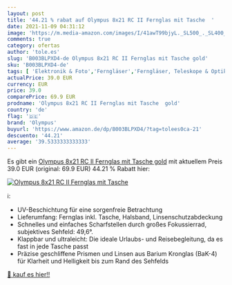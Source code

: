 ```yaml
---
layout: post
title: '44.21 % rabat auf Olympus 8x21 RC II Fernglas mit Tasche  '
date: 2021-11-09 04:31:12
image: 'https://m.media-amazon.com/images/I/41awT99bjyL._SL500_._SL400_.jpg'
comments: true
category: ofertas
author: 'tole.es'
slug: 'B003BLPXD4-de Olympus 8x21 RC II Fernglas mit Tasche gold'
sku: 'B003BLPXD4-de'
tags: [ 'Elektronik & Foto','Ferngläser','Ferngläser, Teleskope & Optik','Kamera & Foto','olympus', ]
actualPrice: 39.0 EUR
currency: EUR
price: 39.0
comparePrice: 69.9 EUR
prodname: 'Olympus 8x21 RC II Fernglas mit Tasche  gold'
country: 'de'
flag: '🇩🇪'
brand: 'Olympus'
buyurl: 'https://www.amazon.de/dp/B003BLPXD4/?tag=tolees0ca-21'
descuento: '44.21'
average: '39.5333333333333'
---
```


Es gibt ein [Olympus 8x21 RC II Fernglas mit Tasche  gold](https://www.amazon.de/dp/B003BLPXD4/?tag=tolees0ca-21) mit aktuellem Preis 39.0 EUR (original: 69.9 EUR) 44.21 % Rabatt hier:

[![Olympus 8x21 RC II Fernglas mit Tasche  ](https://m.media-amazon.com/images/I/41awT99bjyL._SL500_._SL400_.jpg)](https://www.amazon.de/dp/B003BLPXD4/?tag=tolees0ca-21)

ℹ️:

- UV-Beschichtung für eine sorgenfreie Betrachtung
- Lieferumfang: Fernglas inkl. Tasche, Halsband, Linsenschutzabdeckung
- Schnelles und einfaches Scharfstellen durch großes Fokussierrad, subjektives Sehfeld: 49,6°.
- Klappbar und ultraleicht: Die ideale Urlaubs- und Reisebegleitung, da es fast in jede Tasche passt
- Präzise geschliffene Prismen und Linsen aus Barium Kronglas (BaK-4) für Klarheit und Helligkeit bis zum Rand des Sehfelds

[🛒 kauf es hier!!](https://www.amazon.de/dp/B003BLPXD4/?tag=tolees0ca-21)
